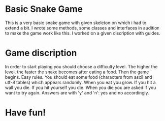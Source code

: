 # Basic Snake Game
This is a very basic snake game with given skeleton on which i had to extend a bit.
I wrote some methods, some classes and interfaces in audition to make the game work like this.
I worked on a given discription with guides.

# Game discription
In order to start playing you should choose a difficulty level.
The higher the level, the faster the snake becomes after eating a food.
Then the game begins. Easy rules. You should eat some food (characters from ascii and utf-8 tables) which appears randomly. When you eat you grow.
If you hit a wall you die. If you hit yourself you die. When you die you are asked if you want to try again. Answers are with 'y' and 'n': yes and no accordingly.

# Have fun!
